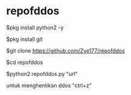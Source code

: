 # repofddos

$pkg install python2 -y

$pkg install git

$git clone https://github.com/Zye177/repofddos

$cd repofddos

$python2 repofddos.py "url"

untuk menghentikan ddos "ctrl+z"
